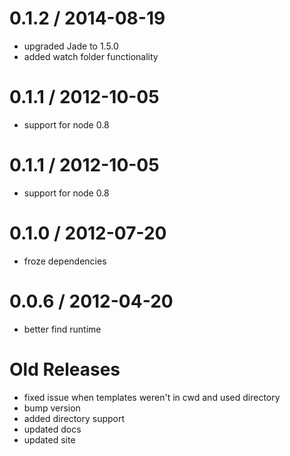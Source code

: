 0.1.2 / 2014-08-19
==================

 * upgraded Jade to 1.5.0
 * added watch folder functionality

0.1.1 / 2012-10-05 
==================

  * support for node 0.8

0.1.1 / 2012-10-05 
==================

  * support for node 0.8

0.1.0 / 2012-07-20 
==================

  * froze dependencies

0.0.6 / 2012-04-20 
==================

  * better find runtime

Old Releases
============
  * fixed issue when templates weren't in cwd and used directory
  * bump version
  * added directory support
  * updated docs
  * updated site
